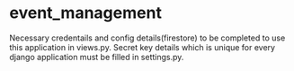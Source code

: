 # event_management
Necessary credentails and config details(firestore) to be completed to use this application in views.py.
Secret key details which is unique for every django application must be filled in settings.py.
